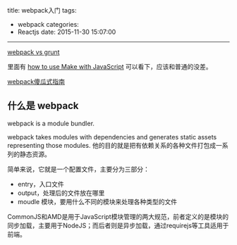 title: webpack入门
tags:
  - webpack
categories:
  - Reactjs
date: 2015-11-30 15:07:00
---
[webpack vs grunt](http://survivejs.com/webpack_react/webpack_compared/)

里面有 [how to use Make with JavaScript](https://blog.jcoglan.com/2014/02/05/building-javascript-projects-with-make/) 可以看下，应该和普通的没差。


[webpack傻瓜式指南](http://zhuanlan.zhihu.com/FrontendMagazine/20367175)


## 什么是 webpack
webpack is a module bundler.

webpack takes modules with dependencies and generates static assets representing those modules. 他的目的就是把有依赖关系的各种文件打包成一系列的静态资源。

简单来说，它就是一个配置文件，主要分为三部分：
 - entry，入口文件
 - output，处理后的文件放在哪里
 - moudle 模块，要用什么不同的模块来处理各种类型的文件
 
 
 CommonJS和AMD是用于JavaScript模块管理的两大规范，前者定义的是模块的同步加载，主要用于NodeJS；而后者则是异步加载，通过requirejs等工具适用于前端。